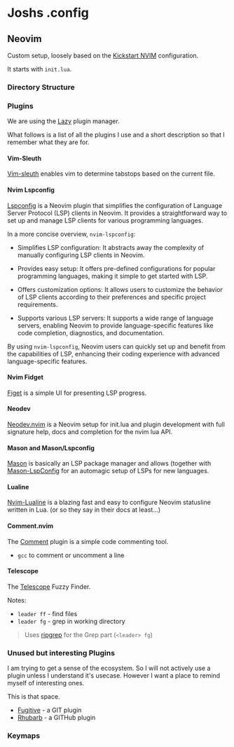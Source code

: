 # Joshs .config

## Neovim

Custom setup, loosely based on the [Kickstart NVIM](https://github.com/nvim-lua/kickstart.nvim) configuration.

It starts with `init.lua`.

### Directory Structure

### Plugins

We are using the [Lazy](https://github.com/folke/lazy.nvim) plugin manager.

What follows is a list of all the plugins I use and a short description so that I remember what they are for.

#### Vim-Sleuth

[Vim-sleuth](https://github.com/tpope/vim-sleuth) enables vim to determine tabstops based on the current file.


#### Nvim Lspconfig

[Lspconfig](https://github.com/neovim/nvim-lspconfig) is a Neovim plugin that simplifies the configuration of Language Server Protocol (LSP) clients in Neovim. It provides a straightforward way to set up and manage LSP clients for various programming languages.

In a more concise overview, `nvim-lspconfig`:

- Simplifies LSP configuration: It abstracts away the complexity of manually configuring LSP clients in Neovim.

- Provides easy setup: It offers pre-defined configurations for popular programming languages, making it simple to get started with LSP.

- Offers customization options: It allows users to customize the behavior of LSP clients according to their preferences and specific project requirements.

- Supports various LSP servers: It supports a wide range of language servers, enabling Neovim to provide language-specific features like code completion, diagnostics, and documentation.

By using `nvim-lspconfig`, Neovim users can quickly set up and benefit from the capabilities of LSP, enhancing their coding experience with advanced language-specific features.


#### Nvim Fidget

[Figet](https://github.com/j-hui/fidget.nvim) is a simple UI for presenting LSP progress.


#### Neodev

[Neodev.nvim](https://github.com/folke/neodev.nvim) is a Neovim setup for init.lua and plugin development with full signature help, docs and completion for the nvim lua API.

#### Mason and Mason/Lspconfig

[Mason](https://github.com/williamboman/mason.nvim) is basically an LSP package manager and allows (together with [Mason-LspConfig](https://github.com/williamboman/mason-lspconfig.nvim) for an automagic setup of LSPs for new languages.


#### Lualine

[Nvim-Lualine](https://github.com/nvim-lualine/lualine.nvim) is a blazing fast and easy to configure Neovim statusline written in Lua. (or so they say in their docs at least...)


#### Comment.nvim

The [Comment](https://github.com/numToStr/Comment.nvim) plugin is a simple code commenting tool.

* `gcc` to comment or uncomment a line


#### Telescope

The [Telescope](https://github.com/nvim-telescope/telescope.nvim) Fuzzy Finder.

Notes:

 - `leader ff` - find files
 - `leader fg` - grep in working directory

> Uses [ripgrep](https://github.com/BurntSushi/ripgrep#installation) for the Grep part (`<leader> fg`)


### Unused but interesting Plugins

I am trying to get a sense of the ecosystem. So I will not actively use a plugin unless I understand it's usecase. However I want a place to remind myself of interesting ones.

This is that space.

* [Fugitive](https://github.com/tpope/vim-fugitive) - a GIT plugin
* [Rhubarb](https://github.com/tpope/vim-rhubarb) - a GITHub plugin


### Keymaps



